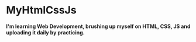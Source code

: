 # MyHtmlCssJs
**I'm learning Web Development, brushing up myself on HTML, CSS, JS and uploading it daily by practicing.** 
